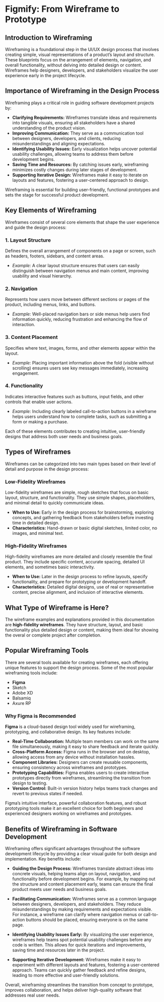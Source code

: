 # Figmify: From Wireframe to Prototype

## Introduction to Wireframing

Wireframing is a foundational step in the UI/UX design process that involves creating simple, visual representations of a product’s layout and structure. These blueprints focus on the arrangement of elements, navigation, and overall functionality, without delving into detailed design or content. Wireframes help designers, developers, and stakeholders visualize the user experience early in the project lifecycle.

## Importance of Wireframing in the Design Process

Wireframing plays a critical role in guiding software development projects by:

- **Clarifying Requirements:** Wireframes translate ideas and requirements into tangible visuals, ensuring all stakeholders have a shared understanding of the product vision.
- **Improving Communication:** They serve as a communication tool between designers, developers, and clients, reducing misunderstandings and aligning expectations.
- **Identifying Usability Issues:** Early visualization helps uncover potential usability challenges, allowing teams to address them before development begins.
- **Saving Time and Resources:** By catching issues early, wireframing minimizes costly changes during later stages of development.
- **Supporting Iterative Design:** Wireframes make it easy to iterate on layouts and features, fostering a user-centered approach to design.

Wireframing is essential for building user-friendly, functional prototypes and sets the stage for successful product development.

## Key Elements of Wireframing

Wireframes consist of several core elements that shape the user experience and guide the design process:

### 1. Layout Structure
Defines the overall arrangement of components on a page or screen, such as headers, footers, sidebars, and content areas.
- *Example:* A clear layout structure ensures that users can easily distinguish between navigation menus and main content, improving usability and visual hierarchy.

### 2. Navigation
Represents how users move between different sections or pages of the product, including menus, links, and buttons.
- *Example:* Well-placed navigation bars or side menus help users find information quickly, reducing frustration and enhancing the flow of interaction.

### 3. Content Placement
Specifies where text, images, forms, and other elements appear within the layout.
- *Example:* Placing important information above the fold (visible without scrolling) ensures users see key messages immediately, increasing engagement.

### 4. Functionality
Indicates interactive features such as buttons, input fields, and other controls that enable user actions.
- *Example:* Including clearly labeled call-to-action buttons in a wireframe helps users understand how to complete tasks, such as submitting a form or making a purchase.

Each of these elements contributes to creating intuitive, user-friendly designs that address both user needs and business goals.

## Types of Wireframes

Wireframes can be categorized into two main types based on their level of detail and purpose in the design process:

### Low-Fidelity Wireframes
Low-fidelity wireframes are simple, rough sketches that focus on basic layout, structure, and functionality. They use simple shapes, placeholders, and minimal detail to quickly communicate ideas.
- **When to Use:** Early in the design process for brainstorming, exploring concepts, and gathering feedback from stakeholders before investing time in detailed design.
- **Characteristics:** Hand-drawn or basic digital sketches, limited color, no images, and minimal text.

### High-Fidelity Wireframes
High-fidelity wireframes are more detailed and closely resemble the final product. They include specific content, accurate spacing, detailed UI elements, and sometimes basic interactivity.
- **When to Use:** Later in the design process to refine layouts, specify functionality, and prepare for prototyping or development handoff.
- **Characteristics:** Detailed digital designs, use of real or representative content, precise alignment, and inclusion of interactive elements.

## What Type of Wireframe is Here?

The wireframe examples and explanations provided in this documentation are **high-fidelity wireframes**. They have structure, layout, and basic functionality plus detailed design or content, making them ideal for showing the overal or complete project after completion.

## Popular Wireframing Tools

There are several tools available for creating wireframes, each offering unique features to support the design process. Some of the most popular wireframing tools include:

- **Figma**
- Sketch
- Adobe XD
- Balsamiq
- Axure RP

### Why Figma is Recommended

**Figma** is a cloud-based design tool widely used for wireframing, prototyping, and collaborative design. Its key features include:

- **Real-Time Collaboration:** Multiple team members can work on the same file simultaneously, making it easy to share feedback and iterate quickly.
- **Cross-Platform Access:** Figma runs in the browser and on desktop, allowing access from any device without installation hassles.
- **Component Libraries:** Designers can create reusable components, ensuring consistency across wireframes and prototypes.
- **Prototyping Capabilities:** Figma enables users to create interactive prototypes directly from wireframes, streamlining the transition from design to testing.
- **Version Control:** Built-in version history helps teams track changes and revert to previous states if needed.

Figma’s intuitive interface, powerful collaboration features, and robust prototyping tools make it an excellent choice for both beginners and experienced designers working on wireframes and prototypes.

## Benefits of Wireframing in Software Development

Wireframing offers significant advantages throughout the software development lifecycle by providing a clear visual guide for both design and implementation. Key benefits include:

- **Guiding the Design Process:** Wireframes translate abstract ideas into concrete visuals, helping teams align on layout, navigation, and functionality before development begins. For example, by mapping out the structure and content placement early, teams can ensure the final product meets user needs and business goals.

- **Facilitating Communication:** Wireframes serve as a common language between designers, developers, and stakeholders. They reduce misunderstandings by making requirements and expectations visible. For instance, a wireframe can clarify where navigation menus or call-to-action buttons should be placed, ensuring everyone is on the same page.

- **Identifying Usability Issues Early:** By visualizing the user experience, wireframes help teams spot potential usability challenges before any code is written. This allows for quick iterations and improvements, saving time and resources later in the project.

- **Supporting Iterative Development:** Wireframes make it easy to experiment with different layouts and features, fostering a user-centered approach. Teams can quickly gather feedback and refine designs, leading to more effective and user-friendly solutions.

Overall, wireframing streamlines the transition from concept to prototype, improves collaboration, and helps deliver high-quality software that addresses real user needs.